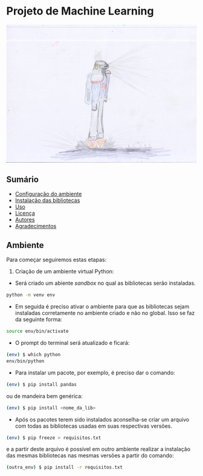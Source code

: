 # Projeto de Machine Learning

![Logo do Projeto](novoAstronauta1.jpeg)

## Sumário

- [Configuração do ambiente](#Ambiente)
- [Instalação das bibliotecas](#Bibliotecas)
- [Uso](#Uso)
- [Licença](#licença)
- [Autores](#autores)
- [Agradecimentos](#agradecimentos)

## Ambiente

Para começar seguiremos estas etapas:

1. Criação de um ambiente virtual Python:

- Será criado um abiente _sandbox_ no qual as bibliotecas serão instaladas.

```bash
python -m venv env
```

- Em seguida é preciso ativar o ambiente para que as bibliotecas sejam instaladas corretamente no ambiente criado e não no global. Isso se faz da seguinte forma:

```bash
source env/bin/activate
```

- O prompt do terminal será atualizado e ficará:

```bash
(env) $ which python
env/bin/python
```
- Para instalar um pacote, por exemplo, é preciso dar o comando:

```bash
(env) $ pip install pandas
```

ou de mandeira bem genérica:

```bash
(env) $ pip install <nome_da_lib>
```
- Após os pacotes terem sido instalados aconselha-se criar um arquivo com todas as bibliotecas usadas em suas respectivas versões. 

```bash
(env) $ pip freeze > requisitos.txt
```
e a partir deste arquivo é possível em outro ambiente realizar a instalação das mesmas bibliotecas nas mesmas versões a partir do comando:

```bash
(outra_env) $ pip install -r requisitos.txt
```
